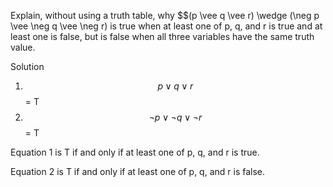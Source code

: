 Explain, without using a truth table, why $$(p \vee q \vee r) \wedge (\neg p \vee \neg q \vee \neg r) is true when at least one of p, q, and r is true and at least one is false, but is false when all three variables have the same truth value.

Solution

1. $$p \vee q \vee r$$ = T
2. $$\neg p \vee \neg q \vee \neg r$$ = T

Equation 1 is T if and only if at least one of p, q, and r is true.

Equation 2 is T if and only if at least one of p, q, and r is false.